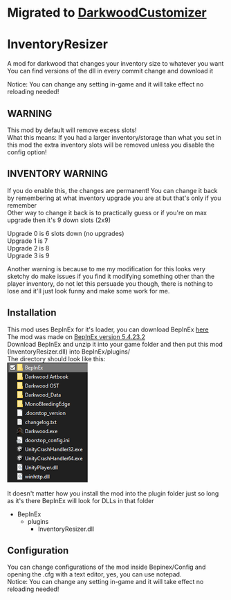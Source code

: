 # Migrated to [DarkwoodCustomizer](https://github.com/xamionex/DarkwoodCustomizer/)

# InventoryResizer

A mod for darkwood that changes your inventory size to whatever you want
You can find versions of the dll in every commit change and download it

Notice: You can change any setting in-game and it will take effect no reloading needed!

## WARNING

This mod by default will remove excess slots!\
What this means: If you had a larger inventory/storage than what you set in this mod the extra inventory slots will be removed unless you disable the config option!

## INVENTORY WARNING

If you do enable this, the changes are permanent! You can change it back by remembering at what inventory upgrade you are at but that's only if you remember\
Other way to change it back is to practically guess or if you're on max upgrade then it's 9 down slots (2x9)

Upgrade 0 is 6 slots down (no upgrades)\
Upgrade 1 is 7\
Upgrade 2 is 8\
Upgrade 3 is 9

Another warning is because to me my modification for this looks very sketchy do make issues if you find it modifying something other than the player inventory, do not let this persuade you though, there is nothing to lose and it'll just look funny and make some work for me.

## Installation

This mod uses BepInEx for it's loader, you can download BepInEx [here](https://github.com/BepInEx/BepInEx/releases)\
The mod was made on [BepInEx version 5.4.23.2](https://github.com/BepInEx/BepInEx/releases/tag/v5.4.23.2)\
Download BepInEx and unzip it into your game folder and then put this mod (InventoryResizer.dll) into BepInEx/plugins/\
The directory should look like this:\
![Game Folder](tutorial1.png)

It doesn't matter how you install the mod into the plugin folder just so long as it's there BepInEx will look for DLLs in that folder

- BepInEx
  - plugins
    - InventoryResizer.dll

## Configuration

You can change configurations of the mod inside Bepinex/Config and opening the .cfg with a text editor, yes, you can use notepad.\
Notice: You can change any setting in-game and it will take effect no reloading needed!
